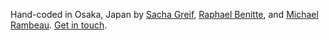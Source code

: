 Hand-coded in Osaka, Japan by [Sacha Greif](#), [Raphael Benitte](#), and [Michael Rambeau](#). [Get in touch](mailto:hello@stateofjs.com).